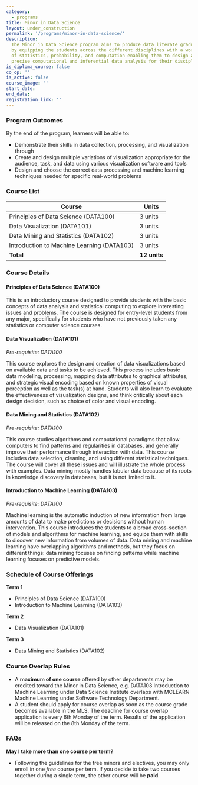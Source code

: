 ```yaml
---
category:
  - programs
title: Minor in Data Science
layout: under_construction
permalink: '/programs/minor-in-data-science/'
description:
  The Minor in Data Science program aims to produce data literate graduates
  by equipping the students across the different disciplines with a working knowledge
  of statistics, probability, and computation enabling them to design and execute
  precise computational and inferential data analysis for their discipline.
is_diploma_course: false
co_op: ''
is_active: false
course_image: ''
start_date:
end_date:
registration_link: ''
---
```


### Program Outcomes

By the end of the program, learners will be able to:

- Demonstrate their skills in data collection, processing, and visualization through
- Create and design multiple variations of visualization appropriate for the audience, task, and data using various visualization software and tools
- Design and choose the correct data processing and machine learning techniques needed for specific real-world problems

### Course List

| Course                                     | Units        |
| ------------------------------------------ | ------------ |
| Principles of Data Science (DATA100)       | 3 units      |
| Data Visualization (DATA101)               | 3 units      |
| Data Mining and Statistics (DATA102)       | 3 units      |
| Introduction to Machine Learning (DATA103) | 3 units      |
| **Total**                                  | **12 units** |

### Course Details

#### Principles of Data Science (DATA100)

This is an introductory course designed to provide students with the basic concepts of data analysis and statistical computing to explore interesting issues and problems. The course is designed for entry-level students from any major, specifically for students who have not previously taken any statistics or computer science courses.

#### Data Visualization (DATA101)

_Pre-requisite: DATA100_

This course explores the design and creation of data visualizations based on available data and tasks to be achieved. This process includes basic data modeling, processing, mapping data attributes to graphical attributes, and strategic visual encoding based on known properties of visual perception as well as the task(s) at hand. Students will also learn to evaluate the effectiveness of visualization designs, and think critically about each design decision, such as choice of color and visual encoding.

#### Data Mining and Statistics (DATA102)

_Pre-requisite: DATA100_

This course studies algorithms and computational paradigms that allow computers to find patterns and regularities in databases, and generally improve their performance through interaction with data. This course includes data selection, cleaning, and using different statistical techniques. The course will cover all these issues and will illustrate the whole process with examples. Data mining mostly handles tabular data because of its roots in knowledge discovery in databases, but it is not limited to it.

#### Introduction to Machine Learning (DATA103)

_Pre-requisite: DATA100_

Machine learning is the automatic induction of new information from large amounts of data to make predictions or decisions without human intervention. This course introduces the students to a broad cross-section of models and algorithms for machine learning, and equips them with skills to discover new information from volumes of data. Data mining and machine learning have overlapping algorithms and methods, but they focus on different things: data mining focuses on finding patterns while machine learning focuses on predictive models.

### Schedule of Course Offerings

**Term 1**

- Principles of Data Science (DATA100)
- Introduction to Machine Learning (DATA103)

**Term 2**

- Data Visualization (DATA101)

**Term 3**

- Data Mining and Statistics (DATA102)

### Course Overlap Rules

- A **maximum of one course** offered by other departments may be credited toward the Minor in Data Science, e.g. DATA103 Introduction to Machine Learning under Data Science Institute overlaps with MCLEARN Machine Learning under Software Technology Department.
- A student should apply for course overlap as soon as the course grade becomes available in the MLS. The deadline for course overlap application is every 6th Monday of the term. Results of the application will be released on the 8th Monday of the term.

### FAQs

**May I take more than one course per term?**

- Following the guidelines for the free minors and electives, you may only enroll in one _free_ course per term. If you decide to take two courses together during a single term, the other course will be **paid**.
